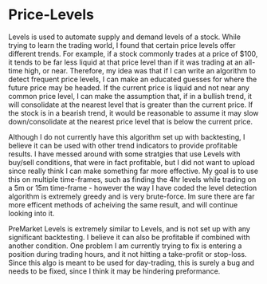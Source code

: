 # Price-Levels

Levels is used to automate supply and demand levels of a stock. While trying to learn the trading world, I found that certain price levels offer different trends. For example, if a stock commonly trades at a price of $100, it tends to be far less liquid at that price level than if it was trading at an all-time high, or near. Therefore, my idea was that if I can write an algorithm to detect frequent price levels, I can make an educated guesses for where the future price may be headed.  If the current price is liquid and not near any common price level, I can make the assumption that, if in a bullish trend, it will consolidate at the nearest level that is greater than the current price. If the stock is in a bearish trend, it would be reasonable to assume it may slow down/consolidate at the nearest price level that is below the current price. 

Although I do not currently have this algorithm set up with backtesting, I believe it can be used with other trend indicators to provide profitable results. I have messed around with some stratgies that use Levels with buy/sell conditions, that were in fact profitable, but I did not want to upload since really think I can make something far more effective. My goal is to use this on multiple time-frames, such as finding the 4hr levels while trading on a 5m or 15m time-frame - however the way I have coded the level detection algorithm is extremely greedy and is very brute-force. Im sure there are far more efficent methods of acheiving the same result, and will continue looking into it. 

PreMarket Levels is extremely similar to Levels, and is not set up with any significant backtesting. I believe it can also be profitable if combined with another condition. One problem I am currently trying to fix is entering a position during trading hours, and it not hitting a take-profit or stop-loss. Since this algo is meant to be used for day-trading, this is surely a bug and needs to be fixed, since I think it may be hindering preformance. 

